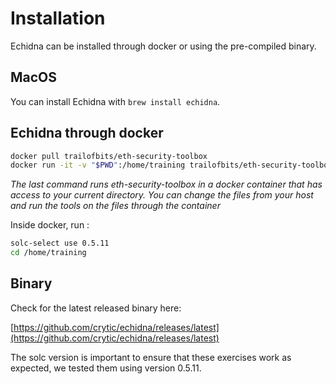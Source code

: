 # Installation

Echidna can be installed through docker or using the pre-compiled binary.

## MacOS

You can install Echidna with `brew install echidna`.

## Echidna through docker

```bash
docker pull trailofbits/eth-security-toolbox
docker run -it -v "$PWD":/home/training trailofbits/eth-security-toolbox
```

_The last command runs eth-security-toolbox in a docker container that has access to your current directory. You can change the files from your host and run the tools on the files through the container_

Inside docker, run :

```bash
solc-select use 0.5.11
cd /home/training
```

## Binary

Check for the latest released binary here:

[https://github.com/crytic/echidna/releases/latest](https://github.com/crytic/echidna/releases/latest)

The solc version is important to ensure that these exercises work as expected, we tested them using version 0.5.11.
